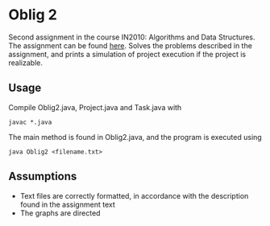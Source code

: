 # Oblig 2

Second assignment in the course IN2010: Algorithms and Data Structures.
The assignment can be found [here](https://www.uio.no/studier/emner/matnat/ifi/IN2010/h19/obligatoriske-oppgaver/oblig2.pdf).
Solves the problems described in the assignment, and prints a simulation of project execution if the project is realizable.

## Usage

Compile Oblig2.java, Project.java and Task.java with
```
javac *.java
```
The main method is found in Oblig2.java, and the program is executed using
```
java Oblig2 <filename.txt>  
``` 

## Assumptions

- Text files are correctly formatted, in accordance with the description found in the assignment text
- The graphs are directed







